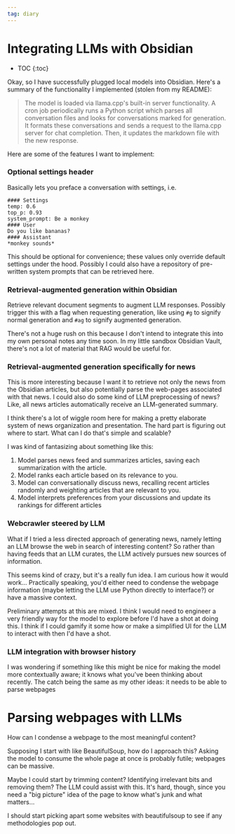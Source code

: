 ```yaml
---
tag: diary
---
```


# Integrating LLMs with Obsidian

* TOC
{:toc}


Okay, so I have successfully plugged local models into Obsidian. Here's a summary of the functionality I implemented (stolen from my README):

 > 
 > The model is loaded via llama.cpp's built-in server functionality. A cron job periodically runs a Python script which parses all conversation files and looks for conversations marked for generation. It formats these conversations and sends a request to the llama.cpp server for chat completion. Then, it updates the markdown file with the new response.

Here are some of the features I want to implement:

### Optional settings header

Basically lets you preface a conversation with settings, i.e.

````
#### Settings
temp: 0.6
top_p: 0.93
system_prompt: Be a monkey
#### User
Do you like bananas?
#### Assistant
*monkey sounds*
````

This should be optional for convenience; these values only override default settings under the hood. Possibly I could also have a repository of pre-written system prompts that can be retrieved here.

### Retrieval-augmented generation within Obsidian

Retrieve relevant document segments to augment LLM responses. Possibly trigger this with a flag when requesting generation, like using `#g` to signify normal generation and `#ag` to signify augmented generation.

There's not a huge rush on this because I don't intend to integrate this into my own personal notes any time soon. In my little sandbox Obsidian Vault, there's not a lot of material that RAG would be useful for.

### Retrieval-augmented generation specifically for news

This is more interesting because I want it to retrieve not only the news from the Obsidian articles, but also potentially parse the web-pages associated with that news. I could also do some kind of LLM preprocessing of news? Like, all news articles automatically receive an LLM-generated summary.

I think there's a lot of wiggle room here for making a pretty elaborate system of news organization and presentation. The hard part is figuring out where to start. What can I do that's simple and scalable?

I was kind of fantasizing about something like this:

1. Model parses news feed and summarizes articles, saving each summarization with the article.
1. Model ranks each article based on its relevance to you.
1. Model can conversationally discuss news, recalling recent articles randomly and weighting articles that are relevant to you.
1. Model interprets preferences from your discussions and update its rankings for different articles

### Webcrawler steered by LLM

What if I tried a less directed approach of generating news, namely letting an LLM browse the web in search of interesting content? So rather than having feeds that an LLM curates, the LLM actively pursues new sources of information.

This seems kind of crazy, but it's a really fun idea. I am curious how it would work... Practically speaking, you'd either need to condense the webpage information (maybe letting the LLM use Python directly to interface?) or have a massive context.

Preliminary attempts at this are mixed. I think I would need to engineer a very friendly way for the model to explore before I'd have a shot at doing this. I think if I could gamify it some how or make a simplified UI for the LLM to interact with then I'd have a shot.

### LLM integration with browser history

I was wondering if something like this might be nice for making the model more contextually aware; it knows what you've been thinking about recently. The catch being the same as my other ideas: it needs to be able to parse webpages

# Parsing webpages with LLMs

How can I condense a webpage to the most meaningful content?

Supposing I start with like BeautifulSoup, how do I approach this? Asking the model to consume the whole page at once is probably futile; webpages can be massive.

Maybe I could start by trimming content? Identifying irrelevant bits and removing them? The LLM could assist with this. It's hard, though, since you need a "big picture" idea of the page to know what's junk and what matters...

I should start picking apart some websites with beautifulsoup to see if any methodologies pop out.

